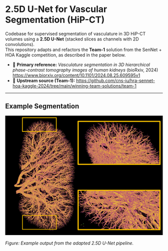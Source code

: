 # 2.5D U-Net for Vascular Segmentation (HiP-CT)

Codebase for supervised segmentation of vasculature in 3D HiP-CT volumes using a **2.5D U-Net** (stacked slices as channels with 2D convolutions).  
This repository adapts and refactors the **Team-1** solution from the SenNet + HOA Kaggle competition, as described in the paper below.

- 📄 **Primary reference:** *Vasculature segmentation in 3D hierarchical phase-contrast tomography images of human kidneys* (bioRxiv, 2024)  
  https://www.biorxiv.org/content/10.1101/2024.08.25.609595v1
- 🔗 **Upstream source (Team-1):** https://github.com/cns-iu/hra-sennet-hoa-kaggle-2024/tree/main/winning-team-solutions/team-1


---

## Example Segmentation

![Segmentation exemplar on a HiP-CT volume.](figure/segmentationExemplar.png)

*Figure: Example output from the adapted 2.5D U-Net pipeline.*
